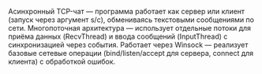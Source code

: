 Асинхронный TCP-чат — программа работает как сервер или клиент (запуск через аргумент s/c), обмениваясь текстовыми сообщениями по сети.
Многопоточная архитектура — использует отдельные потоки для приёма данных (RecvThread) и ввода сообщений (InputThread) с синхронизацией через события.
Работает через Winsock — реализует базовые сетевые операции (bind/listen/accept для сервера, connect для клиента) с обработкой ошибок.